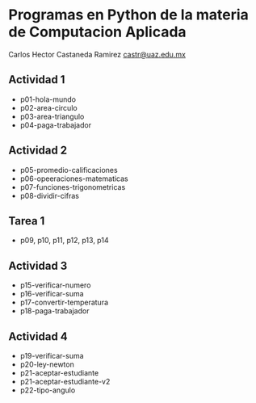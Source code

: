 # Programas en Python de la materia de Computacion Aplicada

Carlos Hector Castaneda Ramirez
castr@uaz.edu.mx

## Actividad 1
- p01-hola-mundo
- p02-area-circulo
- p03-area-triangulo
- p04-paga-trabajador

## Actividad 2

- p05-promedio-calificaciones
- p06-opeeraciones-matematicas
- p07-funciones-trigonometricas
- p08-dividir-cifras

## Tarea 1

- p09, p10, p11, p12, p13, p14

## Actividad 3
- p15-verificar-numero
- p16-verificar-suma
- p17-convertir-temperatura
- p18-paga-trabajador

## Actividad 4

- p19-verificar-suma
- p20-ley-newton
- p21-aceptar-estudiante
- p21-aceptar-estudiante-v2
- p22-tipo-angulo